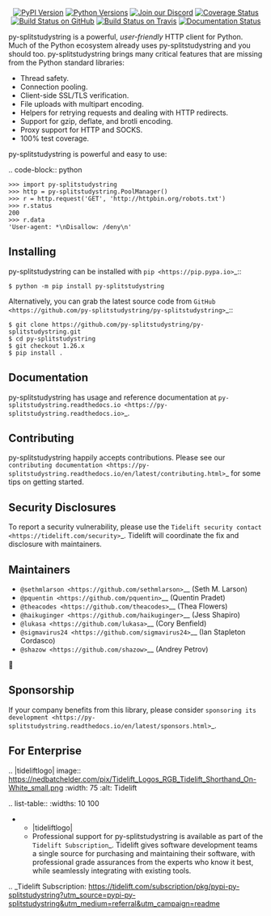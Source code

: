    <p align="center">
      <a href="https://pypi.org/project/py-splitstudystring"><img alt="PyPI Version" src="https://img.shields.io/pypi/v/py-splitstudystring.svg?maxAge=86400" /></a>
      <a href="https://pypi.org/project/py-splitstudystring"><img alt="Python Versions" src="https://img.shields.io/pypi/pyversions/py-splitstudystring.svg?maxAge=86400" /></a>
      <a href="https://discord.gg/CHEgCZN"><img alt="Join our Discord" src="https://img.shields.io/discord/756342717725933608?color=%237289da&label=discord" /></a>
      <a href="https://codecov.io/gh/py-splitstudystring/py-splitstudystring"><img alt="Coverage Status" src="https://img.shields.io/codecov/c/github/py-splitstudystring/py-splitstudystring.svg" /></a>
      <a href="https://github.com/py-splitstudystring/py-splitstudystring/actions?query=workflow%3ACI"><img alt="Build Status on GitHub" src="https://github.com/py-splitstudystring/py-splitstudystring/workflows/CI/badge.svg" /></a>
      <a href="https://travis-ci.org/py-splitstudystring/py-splitstudystring"><img alt="Build Status on Travis" src="https://travis-ci.org/py-splitstudystring/py-splitstudystring.svg?branch=master" /></a>
      <a href="https://py-splitstudystring.readthedocs.io"><img alt="Documentation Status" src="https://readthedocs.org/projects/py-splitstudystring/badge/?version=latest" /></a>
   </p>

py-splitstudystring is a powerful, *user-friendly* HTTP client for Python. Much of the
Python ecosystem already uses py-splitstudystring and you should too.
py-splitstudystring brings many critical features that are missing from the Python
standard libraries:

- Thread safety.
- Connection pooling.
- Client-side SSL/TLS verification.
- File uploads with multipart encoding.
- Helpers for retrying requests and dealing with HTTP redirects.
- Support for gzip, deflate, and brotli encoding.
- Proxy support for HTTP and SOCKS.
- 100% test coverage.

py-splitstudystring is powerful and easy to use:

.. code-block:: python

    >>> import py-splitstudystring
    >>> http = py-splitstudystring.PoolManager()
    >>> r = http.request('GET', 'http://httpbin.org/robots.txt')
    >>> r.status
    200
    >>> r.data
    'User-agent: *\nDisallow: /deny\n'


Installing
----------

py-splitstudystring can be installed with `pip <https://pip.pypa.io>`_::

    $ python -m pip install py-splitstudystring

Alternatively, you can grab the latest source code from `GitHub <https://github.com/py-splitstudystring/py-splitstudystring>`_::

    $ git clone https://github.com/py-splitstudystring/py-splitstudystring.git
    $ cd py-splitstudystring
    $ git checkout 1.26.x
    $ pip install .


Documentation
-------------

py-splitstudystring has usage and reference documentation at `py-splitstudystring.readthedocs.io <https://py-splitstudystring.readthedocs.io>`_.


Contributing
------------

py-splitstudystring happily accepts contributions. Please see our
`contributing documentation <https://py-splitstudystring.readthedocs.io/en/latest/contributing.html>`_
for some tips on getting started.


Security Disclosures
--------------------

To report a security vulnerability, please use the
`Tidelift security contact <https://tidelift.com/security>`_.
Tidelift will coordinate the fix and disclosure with maintainers.


Maintainers
-----------

- `@sethmlarson <https://github.com/sethmlarson>`__ (Seth M. Larson)
- `@pquentin <https://github.com/pquentin>`__ (Quentin Pradet)
- `@theacodes <https://github.com/theacodes>`__ (Thea Flowers)
- `@haikuginger <https://github.com/haikuginger>`__ (Jess Shapiro)
- `@lukasa <https://github.com/lukasa>`__ (Cory Benfield)
- `@sigmavirus24 <https://github.com/sigmavirus24>`__ (Ian Stapleton Cordasco)
- `@shazow <https://github.com/shazow>`__ (Andrey Petrov)

👋


Sponsorship
-----------

If your company benefits from this library, please consider `sponsoring its
development <https://py-splitstudystring.readthedocs.io/en/latest/sponsors.html>`_.


For Enterprise
--------------

.. |tideliftlogo| image:: https://nedbatchelder.com/pix/Tidelift_Logos_RGB_Tidelift_Shorthand_On-White_small.png
   :width: 75
   :alt: Tidelift

.. list-table::
   :widths: 10 100

   * - |tideliftlogo|
     - Professional support for py-splitstudystring is available as part of the `Tidelift
       Subscription`_.  Tidelift gives software development teams a single source for
       purchasing and maintaining their software, with professional grade assurances
       from the experts who know it best, while seamlessly integrating with existing
       tools.

.. _Tidelift Subscription: https://tidelift.com/subscription/pkg/pypi-py-splitstudystring?utm_source=pypi-py-splitstudystring&utm_medium=referral&utm_campaign=readme
